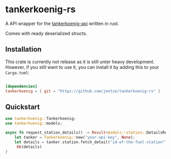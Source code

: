 # tankerkoenig-rs

A API wrapper for the [tankerkoenig-api](https://creativecommons.tankerkoenig.de/) written in rust.

Comes with ready deserialized structs.

## Installation

This crate is currently not release as it is still unter heavy development. However, if you still want to use it, you can install it by adding this to your `Cargo.toml`:

```toml

[dependencies]
tankerkoenig = { git = "https://github.com/jontze/tankerkoenig-rs" }

```

## Quickstart

```rust
use tankerkoenig::Tankerkoenig;
use tankerkoenig::models;

async fn request_station_details() -> Result<models::station::DetailsResponse, tankerkoenig::Error> {
    let tanker = Tankerkoenig::new("your-api-key", None);
    let details = tanker.station.fetch_detail("id-of-the-fuel-station").await?;
     Ok(details)
}
```
